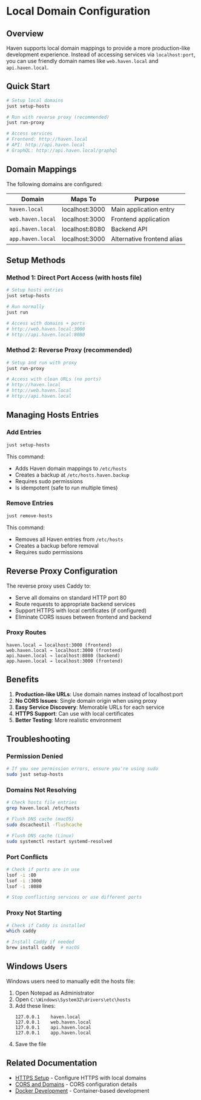 # Local Domain Configuration

## Overview

Haven supports local domain mappings to provide a more production-like development experience. Instead of accessing services via `localhost:port`, you can use friendly domain names like `web.haven.local` and `api.haven.local`.

## Quick Start

```bash
# Setup local domains
just setup-hosts

# Run with reverse proxy (recommended)
just run-proxy

# Access services
# Frontend: http://haven.local
# API: http://api.haven.local
# GraphQL: http://api.haven.local/graphql
```

## Domain Mappings

The following domains are configured:

| Domain | Maps To | Purpose |
|--------|---------|---------|
| `haven.local` | localhost:3000 | Main application entry |
| `web.haven.local` | localhost:3000 | Frontend application |
| `api.haven.local` | localhost:8080 | Backend API |
| `app.haven.local` | localhost:3000 | Alternative frontend alias |

## Setup Methods

### Method 1: Direct Port Access (with hosts file)

```bash
# Setup hosts entries
just setup-hosts

# Run normally
just run

# Access with domains + ports
# http://web.haven.local:3000
# http://api.haven.local:8080
```

### Method 2: Reverse Proxy (recommended)

```bash
# Setup and run with proxy
just run-proxy

# Access with clean URLs (no ports)
# http://haven.local
# http://web.haven.local
# http://api.haven.local
```

## Managing Hosts Entries

### Add Entries
```bash
just setup-hosts
```

This command:
- Adds Haven domain mappings to `/etc/hosts`
- Creates a backup at `/etc/hosts.haven.backup`
- Requires sudo permissions
- Is idempotent (safe to run multiple times)

### Remove Entries
```bash
just remove-hosts
```

This command:
- Removes all Haven entries from `/etc/hosts`
- Creates a backup before removal
- Requires sudo permissions

## Reverse Proxy Configuration

The reverse proxy uses Caddy to:
- Serve all domains on standard HTTP port 80
- Route requests to appropriate backend services
- Support HTTPS with local certificates (if configured)
- Eliminate CORS issues between frontend and backend

### Proxy Routes

```
haven.local → localhost:3000 (frontend)
web.haven.local → localhost:3000 (frontend)
api.haven.local → localhost:8080 (backend)
app.haven.local → localhost:3000 (frontend)
```

## Benefits

1. **Production-like URLs**: Use domain names instead of localhost:port
2. **No CORS Issues**: Single domain origin when using proxy
3. **Easy Service Discovery**: Memorable URLs for each service
4. **HTTPS Support**: Can use with local certificates
5. **Better Testing**: More realistic environment

## Troubleshooting

### Permission Denied
```bash
# If you see permission errors, ensure you're using sudo
sudo just setup-hosts
```

### Domains Not Resolving
```bash
# Check hosts file entries
grep haven.local /etc/hosts

# Flush DNS cache (macOS)
sudo dscacheutil -flushcache

# Flush DNS cache (Linux)
sudo systemctl restart systemd-resolved
```

### Port Conflicts
```bash
# Check if ports are in use
lsof -i :80
lsof -i :3000
lsof -i :8080

# Stop conflicting services or use different ports
```

### Proxy Not Starting
```bash
# Check if Caddy is installed
which caddy

# Install Caddy if needed
brew install caddy  # macOS
```

## Windows Users

Windows users need to manually edit the hosts file:

1. Open Notepad as Administrator
2. Open `C:\Windows\System32\drivers\etc\hosts`
3. Add these lines:
   ```
   127.0.0.1    haven.local
   127.0.0.1    web.haven.local
   127.0.0.1    api.haven.local
   127.0.0.1    app.haven.local
   ```
4. Save the file

## Related Documentation

- [HTTPS Setup](./https-setup.md) - Configure HTTPS with local domains
- [CORS and Domains](./cors-and-domains.md) - CORS configuration details
- [Docker Development](../operations/docker.md) - Container-based development